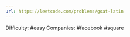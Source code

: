 ```yaml
---
url: https://leetcode.com/problems/goat-latin
---
```


Difficulty: #easy
Companies: #facebook #square